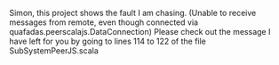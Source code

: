 Simon, this project shows the fault I am chasing.
(Unable to receive messages from remote, even though connected via quafadas.peerscalajs.DataConnection)
Please check out the message I have left for you by going to lines 114 to 122 of the file SubSystemPeerJS.scala
